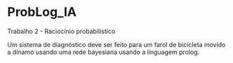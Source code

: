 # ProbLog_IA
Trabalho 2 - Raciocínio probabilistico

Um sistema de diagnóstico deve ser feito para um farol de bicicleta movido a dínamo usando uma rede bayesiana usando a linguagem prolog.
